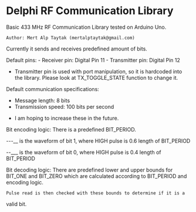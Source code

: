 # Delphi RF Communication Library

Basic 433 MHz RF Communication Library tested on Arduino Uno.

    Author: Mert Alp Taytak (mertalptaytak@gmail.com)

Currently it sends and receives predefined amount of bits.

Default pins:
    - Receiver pin:    Digital Pin 11
    - Transmitter pin: Digital Pin 12

* Transmitter pin is used with port manipulation, so it is hardcoded
into the library. Please look at TX_TOGGLE_STATE function to change it.

Default communication specifications:
- Message length: 8 bits
- Transmission speed: 100 bits per second

* I am hoping to increase these in the future.

Bit encoding logic:
    There is a predefined BIT_PERIOD.

---__ is the waveform of bit 1, where HIGH pulse is 0.6 length of BIT_PERIOD

--___ is the waveform of bit 0, where HIGH pulse is 0.4 length of BIT_PERIOD

Bit decoding logic:
    There are predefined lower and upper bounds for BIT_ONE and BIT_ZERO
which are calculated according to BIT_PERIOD and encoding logic.
    
    Pulse read is then checked with these bounds to determine if it is a
valid bit.
